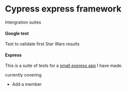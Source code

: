 # Cypress express framework

Intergration suites

#### Google test
Test to validate first Star Wars results

#### Express
This is a suite of tests for a [small express app](https://github.com/Vicskips/express-crash-course) I have made.

currently covering
* Add a member
